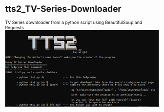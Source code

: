 # tts2_TV-Series-Downloader
TV Series downloader from a python script using BeautifulSoup and Requests
![](tts2.png)
